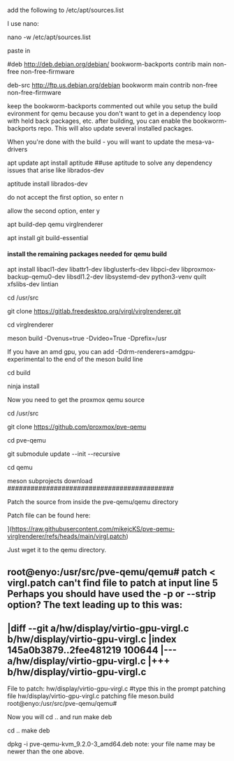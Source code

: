 add the following to /etc/apt/sources.list

I use nano:

nano -w /etc/apt/sources.list

paste in

#deb http://deb.debian.org/debian/ bookworm-backports contrib main non-free non-free-firmware

deb-src http://ftp.us.debian.org/debian bookworm main contrib non-free non-free-firmware

keep the bookworm-backports commented out while you setup the build evironment for qemu because you don't want to get in a dependency loop with held back packages, etc.
after building, you can enable the bookworm-backports repo.
This will also update several installed packages.


When you're done with the build - you will want to update the mesa-va-drivers



apt update
apt install aptitude ##use aptitude to solve any dependency issues that arise like librados-dev

aptitude install librados-dev

do not accept the first option, so enter n

allow the second option, enter y


apt build-dep qemu virglrenderer

apt install git build-essential

#### install the remaining packages needed for qemu build

apt install libacl1-dev libattr1-dev libglusterfs-dev libpci-dev libproxmox-backup-qemu0-dev libsdl1.2-dev libsystemd-dev python3-venv quilt xfslibs-dev lintian

cd /usr/src

git clone https://gitlab.freedesktop.org/virgl/virglrenderer.git

cd virglrenderer

meson build -Dvenus=true -Dvideo=True -Dprefix=/usr

If you have an amd gpu, you can add -Ddrm-renderers=amdgpu-experimental to the end of the meson build line

cd build

ninja install


Now you need to get the proxmox qemu source

cd /usr/src

git clone https://github.com/proxmox/pve-qemu

cd pve-qemu

git submodule update --init --recursive

cd qemu

meson subprojects download
###########################################


Patch the source from inside the pve-qemu/qemu directory

Patch file can be found here:


](https://raw.githubusercontent.com/mikejcKS/pve-qemu-virglrenderer/refs/heads/main/virgl.patch)

Just wget it to the qemu directory.

root@enyo:/usr/src/pve-qemu/qemu# patch < virgl.patch
can't find file to patch at input line 5
Perhaps you should have used the -p or --strip option?
The text leading up to this was:
--------------------------
|diff --git a/hw/display/virtio-gpu-virgl.c b/hw/display/virtio-gpu-virgl.c
|index 145a0b3879..2fee481219 100644
|--- a/hw/display/virtio-gpu-virgl.c
|+++ b/hw/display/virtio-gpu-virgl.c
--------------------------
File to patch: hw/display/virtio-gpu-virgl.c #type this in the prompt
patching file hw/display/virtio-gpu-virgl.c
patching file meson.build
root@enyo:/usr/src/pve-qemu/qemu#

Now you will cd .. and run make deb

cd ..
make deb

dpkg -i pve-qemu-kvm_9.2.0-3_amd64.deb
note: your file name may be newer than the one above.


